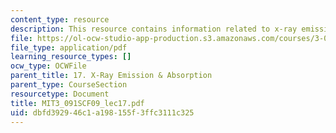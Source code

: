 ```yaml
---
content_type: resource
description: This resource contains information related to x-ray emission and absorption.
file: https://ol-ocw-studio-app-production.s3.amazonaws.com/courses/3-091sc-introduction-to-solid-state-chemistry-fall-2010/dbfd392946c1a198155f3ffc3111c325_MIT3_091SCF09_lec17.pdf
file_type: application/pdf
learning_resource_types: []
ocw_type: OCWFile
parent_title: 17. X-Ray Emission & Absorption
parent_type: CourseSection
resourcetype: Document
title: MIT3_091SCF09_lec17.pdf
uid: dbfd3929-46c1-a198-155f-3ffc3111c325
---
```

